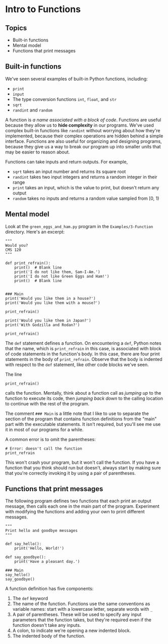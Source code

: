 # Intro to Functions

## Topics

- Built-in functions
- Mental model
- Functions that print messages

## Built-in functions

We've seen several examples of built-in Python functions, including:

- `print`
- `input`
- The type conversion functions `int`, `float`, and `str`
- `sqrt`
- `randint` and `random`

A function is *a name associated with a block of code*. Functions are useful because they allow us to **hide complexity** in our programs. We've used complex built-in functions like `randint` without worrying about how they're implemented, because their complex operations are hidden behind a simple interface. Functions are also useful for organizing and designing programs, because they give us a way to break our program up into smaller units that may be easier to reason about.

Functions can take inputs and return outputs. For example,

- `sqrt` takes an input number and returns its square root
- `randint` takes two input integers and returns a random integer in their range
- `print` takes an input, which is the value to print, but doesn't return any output
- `random` takes no inputs and returns a random value sampled from [0, 1)

## Mental model

Look at the `green_eggs_and_ham.py` program in the `Examples/3-Function` directory. Here's an excerpt:
```
"""
Would you?
CMS 120
"""

def print_refrain():
    print()  # Blank line
    print('I do not like them, Sam-I-Am.')
    print('I do not like Green Eggs and Ham!')
    print()  # Blank line
    
    
### Main
print('Would you like them in a house?')
print('Would you like them with a mouse?')

print_refrain()

print('Would you like them in Japan?')
print('With Godzilla and Rodan?')

print_refrain()
```

The `def` statement defines a function. On encountering a `def`, Python notes that the name, which is `print_refrain` in this case, is associated with block of code statements in the function's body. In this case, there are four print statements in the body of `print_refrain`. Observe that the body is indented with respect to the `def` statement, like other code blocks we've seen.

The line
```
print_refrain()
```
calls the function. Mentally, think about a function call as *jumping up* to the function to execute its code, then *jumping back down* to the calling location to continue with the rest of the program.

The comment `### Main` is a little note that I like to use to separate the section of the program that contains function definitions from the "main" part with the executable statements. It isn't required, but you'll see me use it in most of our programs for a while.

A common error is to omit the parentheses:
```
# Error: doesn't call the function
print_refrain
```
This won't crash your program, but it won't call the function. If you have a function that you think should run but doesn't, always start by making sure that you're correctly invoking it by using a pair of parentheses.

## Functions that print messages
The following program defines two functions that each print an output message, then calls each one in the main part of the program. Experiment with modifying the functions and adding your own to print different messages.
```
"""
Print hello and goodbye messages
"""

def say_hello():
    print('Hello, World!')

def say_goodbye():
    print('Have a pleasant day.')

### Main
say_hello()
say_goodbye()
```

A function definition has five components:

1. The `def` keyword
2. The name of the function. Functions use the same conventions as variable names: start with a lowercase letter, separate words with `_`
3. A pair of parentheses. These will be used to specify any input parameters that the function takes, but they're required even if the function doesn't take any inputs.
4. A colon, to indicate we're opening a new indented block.
5. The indented body of the function.


